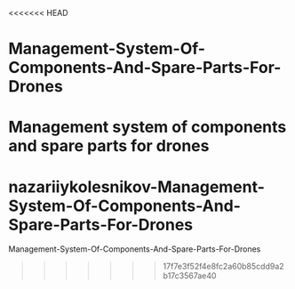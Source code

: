 <<<<<<< HEAD
# Management-System-Of-Components-And-Spare-Parts-For-Drones
Management system of components and spare parts for drones
=======
# nazariiykolesnikov-Management-System-Of-Components-And-Spare-Parts-For-Drones
Management-System-Of-Components-And-Spare-Parts-For-Drones
>>>>>>> 17f7e3f52f4e8fc2a60b85cdd9a2b17c3567ae40
